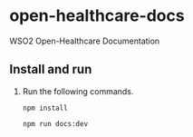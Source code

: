 # open-healthcare-docs
WSO2 Open-Healthcare Documentation

## Install and run
1. Run the following commands. 
    ```
    npm install
    ```

    ```
    npm run docs:dev
    ```
